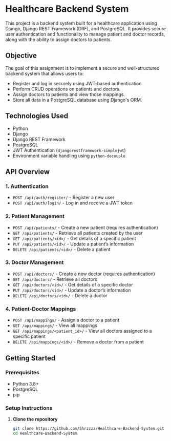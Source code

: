 # Healthcare Backend System

This project is a backend system built for a healthcare application using Django, Django REST Framework (DRF), and PostgreSQL. It provides secure user authentication and functionality to manage patient and doctor records, along with the ability to assign doctors to patients.

## Objective

The goal of this assignment is to implement a secure and well-structured backend system that allows users to:

- Register and log in securely using JWT-based authentication.
- Perform CRUD operations on patients and doctors.
- Assign doctors to patients and view those mappings.
- Store all data in a PostgreSQL database using Django's ORM.

## Technologies Used

- Python
- Django
- Django REST Framework
- PostgreSQL
- JWT Authentication (`djangorestframework-simplejwt`)
- Environment variable handling using `python-decouple`

## API Overview

### 1. Authentication

- `POST /api/auth/register/` - Register a new user
- `POST /api/auth/login/` - Log in and receive a JWT token

### 2. Patient Management

- `POST /api/patients/` - Create a new patient (requires authentication)
- `GET /api/patients/` - Retrieve all patients created by the user
- `GET /api/patients/<id>/` - Get details of a specific patient
- `PUT /api/patients/<id>/` - Update a patient’s information
- `DELETE /api/patients/<id>/` - Delete a patient

### 3. Doctor Management

- `POST /api/doctors/` - Create a new doctor (requires authentication)
- `GET /api/doctors/` - Retrieve all doctors
- `GET /api/doctors/<id>/` - Get details of a specific doctor
- `PUT /api/doctors/<id>/` - Update a doctor’s information
- `DELETE /api/doctors/<id>/` - Delete a doctor

### 4. Patient-Doctor Mappings

- `POST /api/mappings/` - Assign a doctor to a patient
- `GET /api/mappings/` - View all mappings
- `GET /api/mappings/<patient_id>/` - View all doctors assigned to a specific patient
- `DELETE /api/mappings/<id>/` - Remove a doctor from a patient

## Getting Started

### Prerequisites

- Python 3.8+
- PostgreSQL
- pip

### Setup Instructions

1. **Clone the repository**

   ```bash
   git clone https://github.com/Shrzzzz/Healthcare-Backend-System.git
   cd Healthcare-Backend-System
